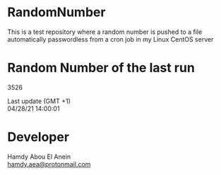 # RandomNumber    
This is a test repository where a random number is pushed to a file automatically passwordless from a cron job in my Linux CentOS server    
# Random Number of the last run   
3526
      
Last update (GMT +1)    
04/28/21 14:00:01
# Developer    
Hamdy Abou El Anein   
hamdy.aea@protonmail.com
